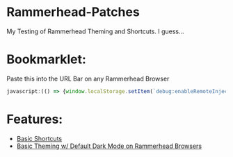 # Rammerhead-Patches
My Testing of Rammerhead Theming and Shortcuts. I guess...

# Bookmarklet:
Paste this into the URL Bar on any Rammerhead Browser
```js
javascript:(() => {window.localStorage.setItem(`debug:enableRemoteInject`,true);q=document.createElement(`script`);q.src=`https://rh.therealgeodash.workers.dev/rammerhead.ext.js`;document.head.appendChild(q);})();
```
# Features:
- [Basic Shortcuts](/Shortcuts.md)
- [Basic Theming w/ Default Dark Mode on Rammerhead Browsers](/Themes/README.md)
